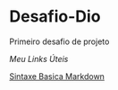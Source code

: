 # Desafio-Dio
Primeiro desafio de projeto

*Meu Links Úteis*

[Sintaxe Basica Markdown](https://www.markdownguide.org/basic-syntax)
